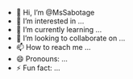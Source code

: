 - 👋 Hi, I’m @MsSabotage
- 👀 I’m interested in ...
- 🌱 I’m currently learning ...
- 💞️ I’m looking to collaborate on ...
- 📫 How to reach me ...
- 😄 Pronouns: ...
- ⚡ Fun fact: ...

<!---
MsSabotage/MsSabotage is a ✨ special ✨ repository because its `README.md` (this file) appears on your GitHub profile.
You can click the Preview link to take a look at your changes.
--->
